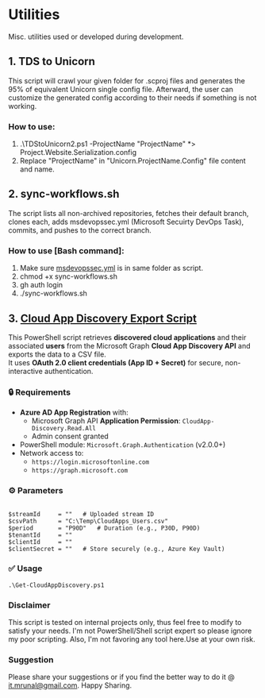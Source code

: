 # Utilities
Misc. utilities used or developed during development.


## 1. TDS to Unicorn
This script will crawl your given folder for .scproj files and generates the 95% of equivalent Unicorn single config file. Afterward, the user can customize the generated config according to their needs if something is not working.

### How to use:

1. .\TDStoUnicorn2.ps1 -ProjectName "ProjectName"  *> Project.Website.Serialization.config
2. Replace "ProjectName" in "Unicorn.ProjectName.Config" file content and name.

## 2. sync-workflows.sh
The script lists all non-archived repositories, fetches their default branch, clones each, adds msdevopssec.yml (Microsoft Secuirty DevOps Task), commits, and pushes to the correct branch.
### How to use [Bash command]:

1. Make sure [msdevopssec.yml](https://github.com/mrunalbrahmbhatt/Utilities/blob/master/.github/workflows/msdevopssec.yml) is in same folder as script.
2. chmod +x sync-workflows.sh
3. gh auth login
4. ./sync-workflows.sh



## 3. [Cloud App Discovery Export Script](https://github.com/mrunalbrahmbhatt/Utilities/blob/master/Get-CloudAppDiscovery.ps1)
This PowerShell script retrieves **discovered cloud applications** and their associated **users** from the Microsoft Graph **Cloud App Discovery API** and exports the data to a CSV file.  
It uses **OAuth 2.0 client credentials (App ID + Secret)** for secure, non-interactive authentication.


### 🔒 Requirements
- **Azure AD App Registration** with:
  - Microsoft Graph API **Application Permission**: `CloudApp-Discovery.Read.All`
  - Admin consent granted
- PowerShell module: `Microsoft.Graph.Authentication` (v2.0.0+)
- Network access to:
  - `https://login.microsoftonline.com`
  - `https://graph.microsoft.com`


### ⚙️ Parameters

<pre><code class="language-powershell">
$streamId     = ""   # Uploaded stream ID
$csvPath      = "C:\Temp\CloudApps_Users.csv"
$period       = "P90D"   # Duration (e.g., P30D, P90D)
$tenantId     = ""
$clientId     = ""
$clientSecret = ""   # Store securely (e.g., Azure Key Vault)
</code></pre>

### ✅ Usage
<pre><code class="language-powershell">.\Get-CloudAppDiscovery.ps1</code></pre>


### Disclaimer

This script is tested on internal projects only, thus feel free to modify to satisfy your needs. I'm not PowerShell/Shell script expert so please ignore my poor scripting. Also, I'm not favoring any tool here.Use at your own risk.

### Suggestion

Please share your suggestions or if you find the better way to do it @ it.mrunal@gmail.com.
Happy Sharing.


